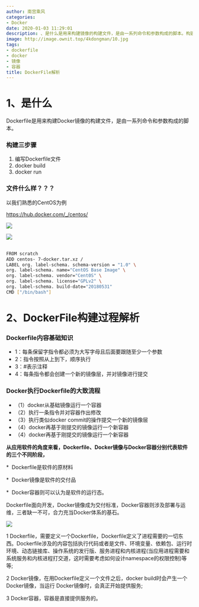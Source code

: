 ```yaml
---
author: 南宫乘风
categories:
- Docker
date: 2020-01-03 11:29:01
description: 、是什么是用来构建镜像的构建文件，是由一系列命令和参数构成的脚本。构建三步骤编写文件文件什么样？？？以我们熟悉的为例、构建过程解析内容基础知识：每条保留字指令都必须为大写字母且后面要跟随至少一个参数：。。。。。。。
image: http://image.ownit.top/4kdongman/10.jpg
tags:
- dockerfile
- docker
- 镜像
- 容器
title: DockerFile解析
---
```


<!--more-->

# 1、是什么

Dockerfile是用来构建Docker镜像的构建文件，是由一系列命令和参数构成的脚本。

### 构建三步骤

1.  编写Dockerfile文件
2.  docker build
3.  docker run

### 文件什么样？？？

以我们熟悉的CentOS为例 

<https://hub.docker.com/_/centos/>

![](http://image.ownit.top/csdn/20200103112030333.png)

![](http://image.ownit.top/csdn/20200103112043210.png)  
 

```bash
FROM scratch
ADD centos- 7-docker.tar.xz /
LABEL org. label-schema. schema-version = "1.0" \
org. label-schema. name="CentOS Base Image" \
org. label-schema. vendor="Cent0S" \
org. label-schema. license="GPLv2" \
org. label-schema. build-date="20180531"
CMD ["/bin/bash"]
```

# 2、DockerFile构建过程解析

### **Dockerfile内容基础知识**

- 1：每条保留字指令都必须为大写字母且后面要跟随至少一个参数
- 2：指令按照从上到下，顺序执行
- 3：#表示注释
- 4：每条指令都会创建一个新的镜像层，并对镜像进行提交

### **Docker执行Dockerfile的大致流程**

- （1）docker从基础镜像运行一个容器
- （2）执行一条指令并对容器作出修改
- （3）执行类似docker commit的操作提交一个新的镜像层
- （4）docker再基于刚提交的镜像运行一个新容器
- （4）docker再基于刚提交的镜像运行一个新容器

**从应用软件的角度来看，Dockerfile、Docker镜像与Docker容器分别代表软件的三个不同阶段，**

\*  Dockerfile是软件的原材料

\*  Docker镜像是软件的交付品

\*  Docker容器则可以认为是软件的运行态。

Dockerfile面向开发，Docker镜像成为交付标准，Docker容器则涉及部署与运维，三者缺一不可，合力充当Docker体系的基石。

![](http://image.ownit.top/csdn/20200103112536955.png)

1 Dockerfile，需要定义一个Dockerfile，Dockerfile定义了进程需要的一切东西。Dockerfile涉及的内容包括执行代码或者是文件、环境变量、依赖包、运行时环境、动态链接库、操作系统的发行版、服务进程和内核进程\(当应用进程需要和系统服务和内核进程打交道，这时需要考虑如何设计namespace的权限控制\)等等;

2 Docker镜像，在用Dockerfile定义一个文件之后，docker build时会产生一个Docker镜像，当运行 Docker镜像时，会真正开始提供服务;

3 Docker容器，容器是直接提供服务的。